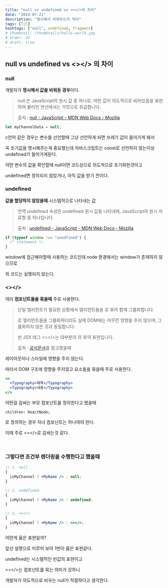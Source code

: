 ```yaml
---
title: "null vs undefined vs <></>의 차이"
date: "2024-07-21"
description: "명시해서 비워두는지 차이"
tags: [Til]
hashtags: ["null", undefined, fragment]
# thumbnail: /thumbnails/hello-world.jpg
# order: 32
# draft: true
---
```


## null vs undefined vs <></> 의 차이

### null

개발자가 <b>명시해서 값을 비워둔 경우</b>이다.

> null 은 JavaScript의 원시 값 중 하나로, 어떤 값이 의도적으로 비어있음을 표현하며 불리언 연산에서는 거짓으로 취급합니다.
>
> 출처 : [null - JavaScript - MDN Web Docs - Mozilla](https://developer.mozilla.org/ko/docs/Web/JavaScript/Reference/Operators/null)

```jsx
let myChannelData = null;
```

c언어 같은 경우는 변수를 선언할때 그냥 선언하게 되면 쓰레기 값이 들어가게 돼서

꼭 초기값을 명시해주는게 중요했는데 자바스크립트는 const로 선언하지 않는이상 undefined가 들어가게된다.

어떤 변수의 값을 확인할때 null이면 코드상으로 의도적으로 초기화한것이고

undefined면 정의되지 않았거나, 아직 값을 받기 전이다.

### undefined

<b>값을 할당하지 않았을때</b> 시스템적으로 나타내는 값

> 전역 undefined 속성은 undefined 원시 값을 나타내며, JavaScript의 원시 자료형 중 하나입니다.
>
> 출처 : [undefined - JavaScript - MDN Web Docs - Mozilla](https://developer.mozilla.org/ko/docs/Web/JavaScript/Reference/Global_Objects/undefined)

```jsx
if (typeof window !== "unedfined") {
  /* statement */
}
```

window에 접근해야할때 사용하는 코드인데 node 환경에서는 window가 존재하지 않으므로

위 코드는 실행되지 않는다.

### <></>

여러 <b>컴포넌트들을 묶을때</b> 주로 사용한다.

> 단일 엘리먼트가 필요한 상황에서 엘리먼트들을 <Fragment>로 묶어 함께 그룹화합니다.
>
> <Fragment>로 엘리먼트들을 그룹화하더라도 실제 DOM에는 아무런 영향을 주지 않으며, 그룹화하지 않은 것과 동일합니다.
>
> 빈 JSX 태그 <></>는 대부분의 <Fragment>의 축약 표현입니다.
>
> 출처 : [공식문서](https://react-ko.dev/reference/react/Fragment#returning-multiple-elements)를 참고했을때

레이아웃이나 스타일에 영향을 주지 않는다.

따라서 DOM 구조에 영향을 주지않고 요소들을 묶을때 주로 사용한다.

```jsx
<>
  <Typography>제목</Typography>
  <Typography>내용</Typography>
</>
```

어떤걸 감싸는 부모 컴포넌트를 정의한다고 했을때

`children: ReactNode;`

로 정의하는 경우 자녀 컴포넌트는 하나여야 한다.

이때 주로 <></>로 감싸는것 같다.

<br/>

### 그렇다면 조건부 렌더링을 수행한다고 했을때

```jsx
// 1. null
{
  isMyChannel ? <MyName /> : null;
}

// 2. undefined
{
  isMyChannel ? <MyName /> : undefined;
}

// 3. <></>
{
  isMyChannel ? <MyName /> : <></>;
}
```

어떤게 옳은 표현일까?

앞선 설명으로 미루어 보아 1번이 옳은 표현같다.

undefined는 시스템적인 빈값의 표현이고

<></>는 컴포넌트를 묶는 의미가 강하니

개발자가 의도적으로 비우는 null가 적절하다고 생각한다.
